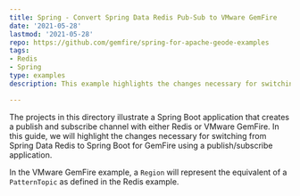 ```yaml
---
title: Spring - Convert Spring Data Redis Pub-Sub to VMware GemFire
date: '2021-05-28'
lastmod: '2021-05-28'
repo: https://github.com/gemfire/spring-for-apache-geode-examples
tags:
- Redis
- Spring
type: examples
description: This example highlights the changes necessary for switching to Spring Boot Data GemFire for a Spring Data Redis publish/subscribe app.

---
```


The projects in this directory illustrate a Spring Boot application that creates a publish and subscribe channel with either Redis or VMware GemFire. In this guide, we will highlight the changes necessary for switching from Spring Data Redis to Spring Boot for GemFire using a publish/subscribe application.

In the VMware GemFire example, a `Region` will represent the equivalent of a `PatternTopic` as defined in the Redis example.